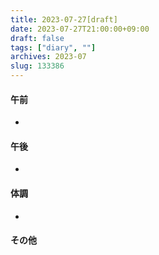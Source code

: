 ```yaml
---
title: 2023-07-27[draft]
date: 2023-07-27T21:00:00+09:00
draft: false
tags: ["diary", ""]
archives: 2023-07
slug: 133386
---
```

#### 午前
- 
#### 午後
- 
#### 体調
- 
#### その他